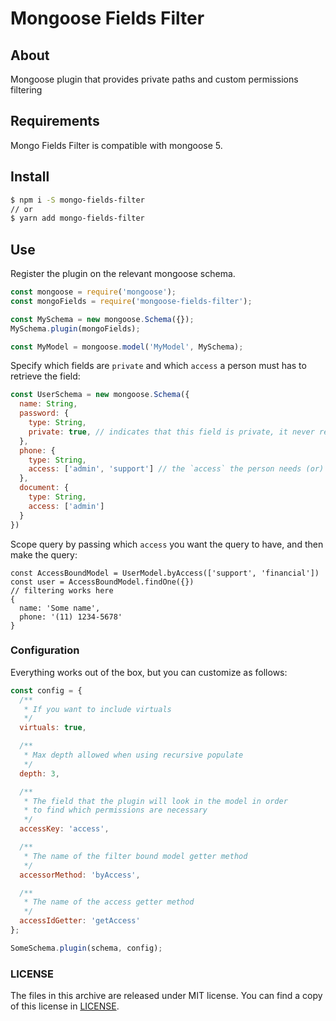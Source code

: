 # Mongoose Fields Filter

## About

Mongoose plugin that provides private paths and custom permissions filtering

## Requirements

Mongo Fields Filter is compatible with mongoose 5.

## Install

```sh
$ npm i -S mongo-fields-filter
// or
$ yarn add mongo-fields-filter
```

## Use

Register the plugin on the relevant mongoose schema.

```javascript
const mongoose = require('mongoose');
const mongoFields = require('mongoose-fields-filter');

const MySchema = new mongoose.Schema({});
MySchema.plugin(mongoFields);

const MyModel = mongoose.model('MyModel', MySchema);
```

Specify which fields are `private` and which `access` a person must has to retrieve the field:


```javascript
const UserSchema = new mongoose.Schema({
  name: String,
  password: {
    type: String,
    private: true, // indicates that this field is private, it never returns
  },
  phone: {
    type: String,
    access: ['admin', 'support'] // the `access` the person needs (or) to obtain this fields
  },
  document: {
    type: String,
    access: ['admin']
  }
})

```

Scope query by passing which `access` you want the query to have, and then make the query:

```
const AccessBoundModel = UserModel.byAccess(['support', 'financial'])
const user = AccessBoundModel.findOne({})
// filtering works here
{
  name: 'Some name',
  phone: '(11) 1234-5678'
}

```


### Configuration

Everything works out of the box, but you can customize as follows:

```javascript
const config = {
  /**
   * If you want to include virtuals
   */
  virtuals: true,

  /**
   * Max depth allowed when using recursive populate
   */
  depth: 3,

  /**
   * The field that the plugin will look in the model in order
   * to find which permissions are necessary
   */
  accessKey: 'access',

  /**
   * The name of the filter bound model getter method
   */
  accessorMethod: 'byAccess',

  /**
   * The name of the access getter method
   */
  accessIdGetter: 'getAccess'
};

SomeSchema.plugin(schema, config);
```


### LICENSE

The files in this archive are released under MIT license.
You can find a copy of this license in [LICENSE]().
